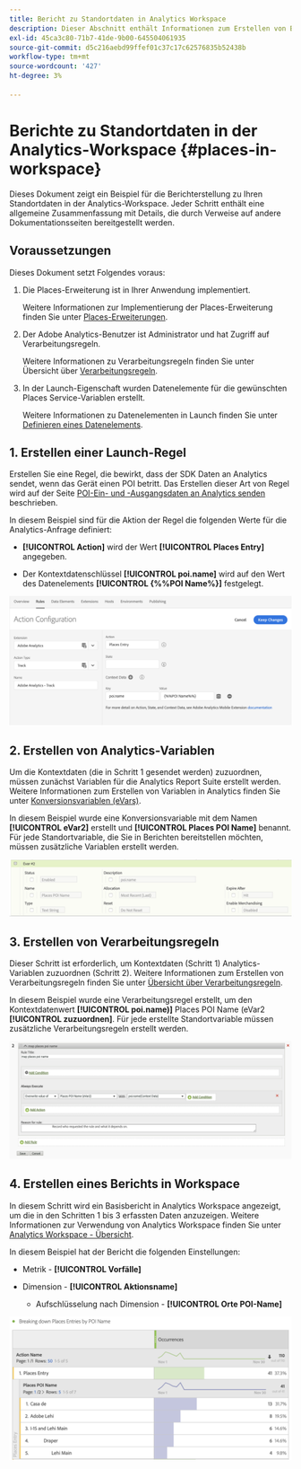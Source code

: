 ```yaml
---
title: Bericht zu Standortdaten in Analytics Workspace
description: Dieser Abschnitt enthält Informationen zum Erstellen von Berichten zu Standortdaten in Analytics Workspace.
exl-id: 45ca3c80-71b7-41de-9b00-645504061935
source-git-commit: d5c216aebd99ffef01c37c17c62576835b52438b
workflow-type: tm+mt
source-wordcount: '427'
ht-degree: 3%

---
```


# Berichte zu Standortdaten in der Analytics-Workspace {#places-in-workspace}

Dieses Dokument zeigt ein Beispiel für die Berichterstellung zu Ihren Standortdaten in der Analytics-Workspace. Jeder Schritt enthält eine allgemeine Zusammenfassung mit Details, die durch Verweise auf andere Dokumentationsseiten bereitgestellt werden.

## Voraussetzungen

Dieses Dokument setzt Folgendes voraus:

1. Die Places-Erweiterung ist in Ihrer Anwendung implementiert.

   Weitere Informationen zur Implementierung der Places-Erweiterung finden Sie unter [Places-Erweiterungen](/help/places-ext-aep-sdks/places-extension/places-extension.md).

1. Der Adobe Analytics-Benutzer ist Administrator und hat Zugriff auf Verarbeitungsregeln.

   Weitere Informationen zu Verarbeitungsregeln finden Sie unter Übersicht über [Verarbeitungsregeln](https://experienceleague.adobe.com/docs/analytics/admin/admin-tools/manage-report-suites/edit-report-suite/report-suite-general/c-processing-rules/processing-rules.html?lang=de).

1. In der Launch-Eigenschaft wurden Datenelemente für die gewünschten Places Service-Variablen erstellt.

   Weitere Informationen zu Datenelementen in Launch finden Sie unter [Definieren eines Datenelements](/help/use-places-launch-workflow/define-data-elements.md).


## 1. Erstellen einer Launch-Regel

Erstellen Sie eine Regel, die bewirkt, dass der SDK Daten an Analytics sendet, wenn das Gerät einen POI betritt. Das Erstellen dieser Art von Regel wird auf der Seite [POI-Ein- und -Ausgangsdaten an Analytics senden](/help/use-places-with-other-solutions/places-adobe-analytics/use-places-adobe-analytics.md) beschrieben.

In diesem Beispiel sind für die Aktion der Regel die folgenden Werte für die Analytics-Anfrage definiert:

* **[!UICONTROL Action]** wird der Wert **[!UICONTROL Places Entry]** angegeben.

* Der Kontextdatenschlüssel **[!UICONTROL poi.name]** wird auf den Wert des Datenelements **[!UICONTROL {%%POI Name%}]** festgelegt.

![„Aktion festlegen“](/help/assets/pt-setAction.png)

## 2. Erstellen von Analytics-Variablen

Um die Kontextdaten (die in Schritt 1 gesendet werden) zuzuordnen, müssen zunächst Variablen für die Analytics Report Suite erstellt werden. Weitere Informationen zum Erstellen von Variablen in Analytics finden Sie unter [Konversionsvariablen (eVars)](https://experienceleague.adobe.com/docs/analytics/implementation/vars/page-vars/evar.html?lang=de).

In diesem Beispiel wurde eine Konversionsvariable mit dem Namen **[!UICONTROL eVar2]** erstellt und **[!UICONTROL Places POI Name]** benannt. Für jede Standortvariable, die Sie in Berichten bereitstellen möchten, müssen zusätzliche Variablen erstellt werden.

![Erstellen einer Analytics-Variablen“](/help/assets/aa-evar.png)

## 3. Erstellen von Verarbeitungsregeln

Dieser Schritt ist erforderlich, um Kontextdaten (Schritt 1) Analytics-Variablen zuzuordnen (Schritt 2). Weitere Informationen zum Erstellen von Verarbeitungsregeln finden Sie unter [Übersicht über Verarbeitungsregeln](https://experienceleague.adobe.com/docs/analytics/admin/admin-tools/manage-report-suites/edit-report-suite/report-suite-general/c-processing-rules/processing-rules.html?lang=de).

In diesem Beispiel wurde eine Verarbeitungsregel erstellt, um den Kontextdatenwert **[!UICONTROL poi.name)]** Places POI Name (eVar2 **[!UICONTROL zuzuordnen]**. Für jede erstellte Standortvariable müssen zusätzliche Verarbeitungsregeln erstellt werden.

![Erstellen einer Verarbeitungsregel“](/help/assets/aa-processing-rule.png)

## 4. Erstellen eines Berichts in Workspace

In diesem Schritt wird ein Basisbericht in Analytics Workspace angezeigt, um die in den Schritten 1 bis 3 erfassten Daten anzuzeigen. Weitere Informationen zur Verwendung von Analytics Workspace finden Sie unter [Analytics Workspace - Übersicht](https://experienceleague.adobe.com/docs/analytics/analyze/analysis-workspace/home.html?lang=de).

In diesem Beispiel hat der Bericht die folgenden Einstellungen:

* Metrik - **[!UICONTROL Vorfälle]**

* Dimension - **[!UICONTROL Aktionsname]**

   * Aufschlüsselung nach Dimension - **[!UICONTROL Orte POI-Name]**

![„Erstellen eines Berichts in Workspace“](/help/assets/aa-workspace.png)
